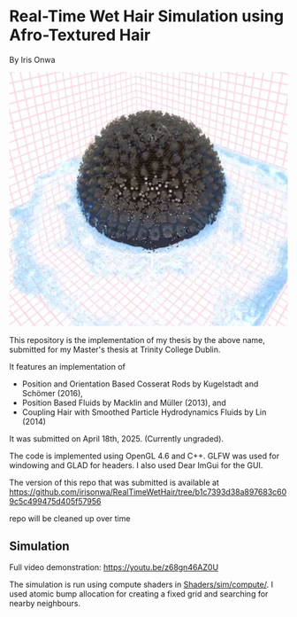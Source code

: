 # Real-Time Wet Hair Simulation using Afro-Textured Hair
By Iris Onwa

![An image of wet, afro-textured hair. The hair is clumped up and darkened in wet areas.](docs/image.png)

This repository is the implementation of my thesis by the above name, submitted for my Master's thesis at Trinity College Dublin.

It features an implementation of 
- Position and Orientation Based Cosserat Rods by Kugelstadt and Schömer (2016),
- Position Based Fluids by Macklin and Müller (2013), and
- Coupling Hair with Smoothed Particle Hydrodynamics Fluids by Lin (2014)

It was submitted on April 18th, 2025. (Currently ungraded).

The code is implemented using OpenGL 4.6 and C++. GLFW was used for windowing and GLAD for headers. I also used Dear ImGui for the GUI.

The version of this repo that was submitted is available at <https://github.com/irisonwa/RealTimeWetHair/tree/b1c7393d38a897683c609c5c499475d405f57956>

repo will be cleaned up over time

## Simulation

Full video demonstration: <https://youtu.be/z68gn46AZ0U>

The simulation is run using compute shaders in [Shaders/sim/compute/](https://github.com/aloneInEntropy/RealTimeWetHair/tree/main/Shaders/sim). I used atomic bump allocation for creating a fixed grid and searching for nearby neighbours. 
